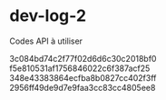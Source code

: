# dev-log-2
Codes API à utiliser

3c084bd74c2f77f02d6d6c30c2018bf0 <br>
f5e810531af1756846022c6f387acf25 <br>
348e43383864ecfba8b0827cc402f3ff <br>
2956ff49de9d7e9faa3cc83cc4805ee8
